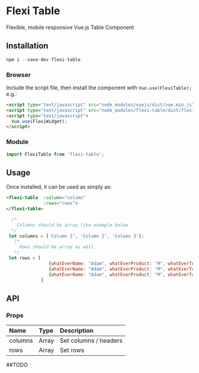 # Flexi Table

Flexible, mobile responsive Vue.js Table Component

## Installation

```js
npm i --save-dev flexi-table
```

### Browser

Include the script file, then install the component with `Vue.use(FlexiTable);` e.g.:

```html
<script type="text/javascript" src="node_modules/vuejs/dist/vue.min.js"></script>
<script type="text/javascript" src="node_modules/flexi-table/dist/flexi-table.min.js"></script>
<script type="text/javascript">
  Vue.use(FlexiWidget);
</script>
```

### Module

```js
import FlexiTable from 'flexi-table';
```

## Usage

Once installed, it can be used as simply as:

```html
<flexi-table  :column="column"
              :rows="rows">
</flexi-table>
```

```javascript
  /*
    Columns should be array like example below
  */
 let columns = ['Column 1', 'Column 2', 'Column 3'];
   /*
     Rows should be array as well
   */
 let rows = [
                {whatEverName: "Adam", whatEverProduct: "M", whatEverTotal: "Sunflower"},
                {whatEverName: "Adam", whatEverProduct: "M", whatEverTotal: "Sunflower"},
                {whatEverName: "Adam", whatEverProduct: "M", whatEverTotal: "Sunflower"},
             ] 
```

## API

### Props

| Name        | Type           | Description                                                             |
| :-----      | :-------       | :----------------------------------------------- |
| columns       | Array        | Set columns / headers                            |
| rows          | Array        | Set rows                                         |



##TODO